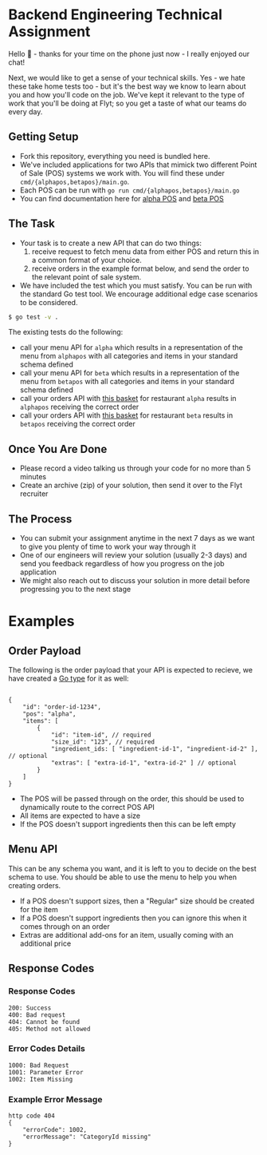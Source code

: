 # Backend Engineering Technical Assignment

Hello 👋 - thanks for your time on the phone just now - I really enjoyed our chat!

Next, we would like to get a sense of your technical skills. Yes - we hate these take home tests too - but it's the best way we know to learn about you and how you'll code on the job. We've kept it relevant to the type of work that you'll be doing at Flyt; so you get a taste of what our teams do every day.

## Getting Setup

* Fork this repository, everything you need is bundled here. 
* We've included applications for two APIs that mimick two different Point of Sale (POS) systems we work with. You will find these under `cmd/{alphapos,betapos}/main.go`.
* Each POS can be run with `go run cmd/{alphapos,betapos}/main.go`
* You can find documentation here for [alpha POS](cmd/alphapos/README.md) and [beta POS](cmd/betapos/README.md)

## The Task

* Your task is to create a new API that can do two things:
  1. receive request to fetch menu data from either POS and return this in a common format of your choice.
  2. receive orders in the example format below, and send the order to the relevant point of sale system.
* We have included the test which you must satisfy. You can be run with the standard Go test tool. We encourage additional edge case scenarios to be considered.

```bash
$ go test -v .
```

The existing tests do the following:

* call your menu API for `alpha` which results in a representation of the menu from `alphapos` with all categories and items in your standard schema defined
* call your menu API for `beta` which results in a representation of the menu from `betapos` with all categories and items in your standard schema defined
* call your orders API with [this basket](#order-payload) for restaurant `alpha` results in `alphapos` receiving the correct order
* call your orders API with [this basket](#order-payload) for restaurant `beta` results in `betapos` receiving the correct order

## Once You Are Done
* Please record a video talking us through your code for no more than 5 minutes
* Create an archive (zip) of your solution, then send it over to the Flyt recruiter

## The Process
* You can submit your assignment anytime in the next 7 days as we want to give you plenty of time to work your way through it
* One of our engineers will review your solution (usually 2-3 days) and send you feedback regardless of how you progress on the job application
* We might also reach out to discuss your solution in more detail before progressing you to the next stage

# Examples

## Order Payload

The following is the order payload that your API is expected to recieve, we have created a [Go type](internal/types/order.go) for it as well:

```

{
	"id": "order-id-1234",
	"pos": "alpha",
	"items": [
		{
			"id": "item-id", // required
			"size_id": "123", // required
			"ingredient_ids: [ "ingredient-id-1", "ingredient-id-2" ], // optional
			"extras": [ "extra-id-1", "extra-id-2" ] // optional
		}
	]
}
```

- The POS will be passed through on the order, this should be used to dynamically route to the correct POS API
- All items are expected to have a size
- If the POS doesn't support ingredients then this can be left empty


## Menu API

This can be any schema you want, and it is left to you to decide on the best schema to use. You
should be able to use the menu to help you when creating orders.

- If a POS doesn't support sizes, then a "Regular" size should be created for the item
- If a POS doesn't support ingredients then you can ignore this when it comes through on an order
- Extras are additional add-ons for an item, usually coming with an additional price

## Response Codes
### Response Codes

```
200: Success
400: Bad request
404: Cannot be found
405: Method not allowed
```

### Error Codes Details

```
1000: Bad Request
1001: Parameter Error
1002: Item Missing
```

### Example Error Message
```
http code 404
{
    "errorCode": 1002,
    "errorMessage": "CategoryId missing"
}
```
